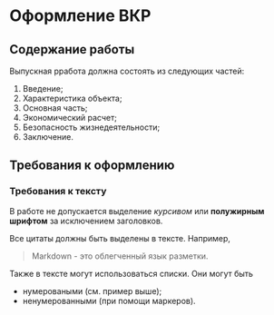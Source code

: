 # Оформление ВКР

## Содержание работы
Выпускная рработа должна состоять из следующих частей:

1. Введение;
2. Характеристика объекта;
3. Основная часть;
4. Экономический расчет;
5. Безопасность жизнедеятельности;
6. Заключение. 

## Требования к оформлению 
### Требования к тексту
В работе не допускается выделение *курсивом* или **полужирным шрифтом** за исключением заголовков. 

Все цитаты должны быть выделены в тексте. Например, 
> Markdown - это облегченный язык разметки. 

Также в тексте могут использоваться списки. Они могут быть
* нумероваными (см. пример выше);
* ненумерованными (при помощи маркеров). 

